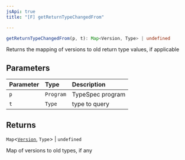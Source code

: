 ```yaml
---
jsApi: true
title: "[F] getReturnTypeChangedFrom"

---
```

```ts
getReturnTypeChangedFrom(p, t): Map<Version, Type> | undefined
```

Returns the mapping of versions to old return type values, if applicable

## Parameters

| Parameter | Type | Description |
| :------ | :------ | :------ |
| `p` | `Program` | TypeSpec program |
| `t` | `Type` | type to query |

## Returns

`Map`<[`Version`](../interfaces/Version.md), `Type`\> \| `undefined`

Map of versions to old types, if any
